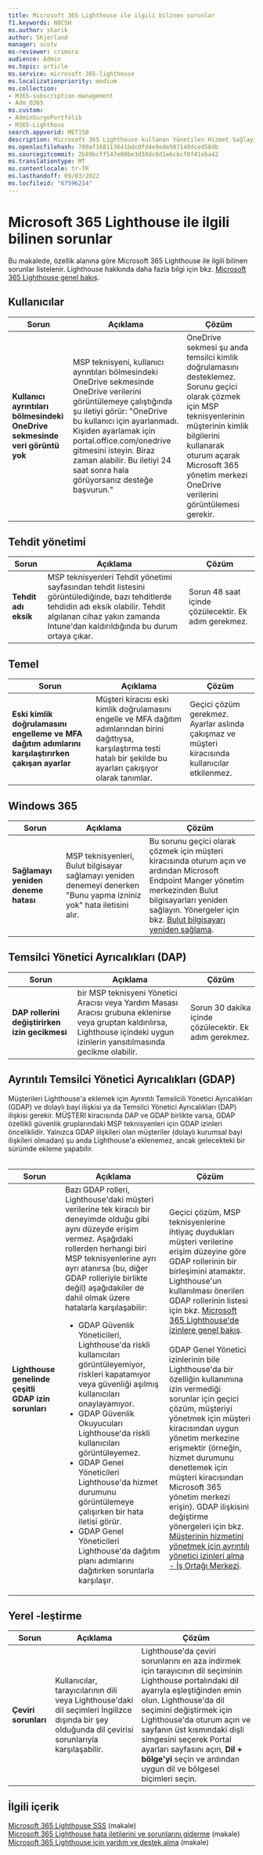 ```yaml
---
title: Microsoft 365 Lighthouse ile ilgili bilinen sorunlar
f1.keywords: NOCSH
ms.author: sharik
author: SKjerland
manager: scotv
ms-reviewer: crimora
audience: Admin
ms.topic: article
ms.service: microsoft-365-lighthouse
ms.localizationpriority: medium
ms.collection:
- M365-subscription-management
- Adm_O365
ms.custom:
- AdminSurgePortfolib
- M365-Lighthous
search.appverid: MET150
description: Microsoft 365 Lighthouse kullanan Yönetilen Hizmet Sağlayıcıları (MSP) için, Özellik alanına göre Lighthouse ile ilgili bilinen sorunların listesine bakın.
ms.openlocfilehash: 700af168113641bdc0fd4e9ede507148dced58db
ms.sourcegitcommit: 2b89bcff547e00be3d38dc8d1e6cbcf8f41eba42
ms.translationtype: MT
ms.contentlocale: tr-TR
ms.lasthandoff: 09/03/2022
ms.locfileid: "67596214"
---
```

# <a name="known-issues-with-microsoft-365-lighthouse"></a>Microsoft 365 Lighthouse ile ilgili bilinen sorunlar

Bu makalede, özellik alanına göre Microsoft 365 Lighthouse ile ilgili bilinen sorunlar listelenir. Lighthouse hakkında daha fazla bilgi için bkz. [Microsoft 365 Lighthouse genel bakış](m365-lighthouse-overview.md).

## <a name="users"></a>Kullanıcılar

| Sorun | Açıklama | Çözüm |
| ---------------- | ---------------- | ---------------- |
| **Kullanıcı ayrıntıları bölmesindeki OneDrive sekmesinde veri görüntü yok** | MSP teknisyeni, kullanıcı ayrıntıları bölmesindeki OneDrive sekmesinde OneDrive verilerini görüntülemeye çalıştığında şu iletiyi görür: "OneDrive bu kullanıcı için ayarlanmadı. Kişiden ayarlamak için portal.office.com/onedrive gitmesini isteyin. Biraz zaman alabilir. Bu iletiyi 24 saat sonra hala görüyorsanız desteğe başvurun." | OneDrive sekmesi şu anda temsilci kimlik doğrulamasını desteklemez. Sorunu geçici olarak çözmek için MSP teknisyenlerinin müşterinin kimlik bilgilerini kullanarak oturum açarak Microsoft 365 yönetim merkezi OneDrive verilerini görüntülemesi gerekir. |

## <a name="threat-management"></a>Tehdit yönetimi

| Sorun | Açıklama | Çözüm |
| ---------------- | ---------------- | ---------------- |
| **Tehdit adı eksik** | MSP teknisyenleri Tehdit yönetimi sayfasından tehdit listesini görüntülediğinde, bazı tehditlerde tehdidin adı eksik olabilir. Tehdit algılanan cihaz yakın zamanda Intune'dan kaldırıldığında bu durum ortaya çıkar. | Sorun 48 saat içinde çözülecektir. Ek adım gerekmez. |

## <a name="baselines"></a>Temel

| Sorun | Açıklama | Çözüm |
| ---------------- | ---------------- | ---------------- |
| **Eski kimlik doğrulamasını engelleme ve MFA dağıtım adımlarını karşılaştırırken çakışan ayarlar** | Müşteri kiracısı eski kimlik doğrulamasını engelle ve MFA dağıtım adımlarından birini dağıttıysa, karşılaştırma testi hatalı bir şekilde bu ayarları çakışıyor olarak tanımlar. | Geçici çözüm gerekmez. Ayarlar aslında çakışmaz ve müşteri kiracısında kullanıcılar etkilenmez. |

## <a name="windows-365"></a>Windows 365

| Sorun | Açıklama | Çözüm |
| ---------------- | ---------------- | ---------------- |
| **Sağlamayı yeniden deneme hatası** | MSP teknisyenleri, Bulut bilgisayar sağlamayı yeniden denemeyi denerken "Bunu yapma izniniz yok" hata iletisini alır. | Bu sorunu geçici olarak çözmek için müşteri kiracısında oturum açın ve ardından Microsoft Endpoint Manger yönetim merkezinden Bulut bilgisayarları yeniden sağlayın. Yönergeler için bkz. [Bulut bilgisayarı yeniden sağlama](/windows-365/enterprise/reprovision-cloud-pc). |

## <a name="delegated-admin-privileges-dap"></a>Temsilci Yönetici Ayrıcalıkları (DAP)

| Sorun | Açıklama | Çözüm |
| ---------------- | ---------------- | ---------------- |
| **DAP rollerini değiştirirken izin gecikmesi** | bir MSP teknisyeni Yönetici Aracısı veya Yardım Masası Aracısı grubuna eklenirse veya gruptan kaldırılırsa, Lighthouse içindeki uygun izinlerin yansıtılmasında gecikme olabilir. | Sorun 30 dakika içinde çözülecektir. Ek adım gerekmez. |

## <a name="granular-delegated-admin-privileges-gdap"></a>Ayrıntılı Temsilci Yönetici Ayrıcalıkları (GDAP)

Müşterileri Lighthouse'a eklemek için Ayrıntılı Temsilcili Yönetici Ayrıcalıkları (GDAP) ve dolaylı bayi ilişkisi ya da Temsilci Yönetici Ayrıcalıkları (DAP) ilişkisi gerekir. MÜŞTERI kiracısında DAP ve GDAP birlikte varsa, GDAP özellikli güvenlik gruplarındaki MSP teknisyenleri için GDAP izinleri önceliklidir. Yalnızca GDAP ilişkileri olan müşteriler (dolaylı kurumsal bayi ilişkileri olmadan) şu anda Lighthouse'a eklenemez, ancak gelecekteki bir sürümde ekleme yapabilir.<br><br>

| Sorun | Açıklama | Çözüm |
| ---------------- | ---------------- | ---------------- |
| **Lighthouse genelinde çeşitli GDAP izin sorunları** | Bazı GDAP rolleri, Lighthouse'daki müşteri verilerine tek kiracılı bir deneyimde olduğu gibi aynı düzeyde erişim vermez. Aşağıdaki rollerden herhangi biri MSP teknisyenlerine ayrı ayrı atanırsa (bu, diğer GDAP rolleriyle birlikte değil) aşağıdakiler de dahil olmak üzere hatalarla karşılaşabilir:<ul><li>GDAP Güvenlik Yöneticileri, Lighthouse'da riskli kullanıcıları görüntüleyemiyor, riskleri kapatamıyor veya güvenliği aşılmış kullanıcıları onaylayamıyor.</li><li>GDAP Güvenlik Okuyucuları Lighthouse'da riskli kullanıcıları görüntüleyemez.</li><li>GDAP Genel Yöneticileri Lighthouse'da hizmet durumunu görüntülemeye çalışırken bir hata iletisi görür.</li><li>GDAP Genel Yöneticileri Lighthouse'da dağıtım planı adımlarını dağıtırken sorunlarla karşılaşır.</li></ul> | Geçici çözüm, MSP teknisyenlerine ihtiyaç duydukları müşteri verilerine erişim düzeyine göre GDAP rollerinin bir birleşimini atamaktır. Lighthouse'un kullanılması önerilen GDAP rollerinin listesi için bkz. [Microsoft 365 Lighthouse'de izinlere genel bakış](m365-lighthouse-overview-of-permissions.md).<br><br>GDAP Genel Yönetici izinlerinin bile Lighthouse'da bir özelliğin kullanımına izin vermediği sorunlar için geçici çözüm, müşteriyi yönetmek için müşteri kiracısından uygun yönetim merkezine erişmektir (örneğin, hizmet durumunu denetlemek için müşteri kiracısından Microsoft 365 yönetim merkezi erişin). GDAP ilişkisini değiştirme yönergeleri için bkz. [Müşterinin hizmetini yönetmek için ayrıntılı yönetici izinleri alma - İş Ortağı Merkezi](/partner-center/gdap-obtain-admin-permissions-to-manage-customer). |

## <a name="localization"></a>Yerel -leştirme

| Sorun | Açıklama | Çözüm |
| ---------------- | ---------------- | ---------------- |
| **Çeviri sorunları** | Kullanıcılar, tarayıcılarının dili veya Lighthouse'daki dil seçimleri İngilizce dışında bir şey olduğunda dil çevirisi sorunlarıyla karşılaşabilir. | Lighthouse'da çeviri sorunlarını en aza indirmek için tarayıcının dil seçiminin Lighthouse portalındaki dil ayarıyla eşleştiğinden emin olun. Lighthouse'da dil seçimini değiştirmek için Lighthouse'da oturum açın ve sayfanın üst kısmındaki dişli simgesini seçerek Portal ayarları sayfasını açın, **Dil + bölge'yi** seçin ve ardından uygun dil ve bölgesel biçimleri seçin. |

## <a name="related-content"></a>İlgili içerik

[Microsoft 365 Lighthouse SSS](m365-lighthouse-faq.yml) (makale)\
[Microsoft 365 Lighthouse hata iletilerini ve sorunlarını giderme](m365-lighthouse-troubleshoot.md) (makale)\
[Microsoft 365 Lighthouse için yardım ve destek alma](m365-lighthouse-get-help-and-support.md) (makale)
